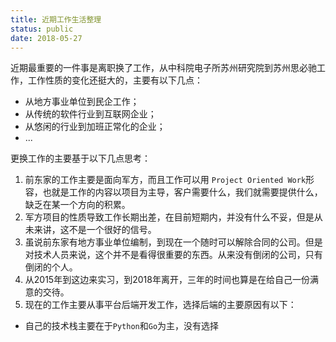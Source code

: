 ```yaml
---
title: 近期工作生活整理
status: public
date: 2018-05-27
---
```

近期最重要的一件事是离职换了工作，从中科院电子所苏州研究院到苏州思必驰工作，工作性质的变化还挺大的，主要有以下几点：
- 从地方事业单位到民企工作；
- 从传统的软件行业到互联网企业；
- 从悠闲的行业到加班正常化的企业；
- ...

更换工作的主要基于以下几点思考：
1. 前东家的工作主要是面向军方，而且工作可以用 `Project Oriented Work`形容，也就是工作的内容以项目为主导，客户需要什么，我们就需要提供什么，缺乏在某一个方向的积累。
2. 军方项目的性质导致工作长期出差，在目前短期内，并没有什么不妥，但是从未来讲，这不是一个很好的信号。
3. 虽说前东家有地方事业单位编制，到现在一个随时可以解除合同的公司。但是对技术人员来说，这个并不是看得很重要的东西。从来没有倒闭的公司，只有倒闭的个人。
4. 从2015年到这边来实习，到2018年离开，三年的时间也算是在给自己一份满意的交待。
5. 现在的工作主要从事平台后端开发工作，选择后端的主要原因有以下：
- 自己的技术栈主要在于`Python`和`Go`为主，没有选择